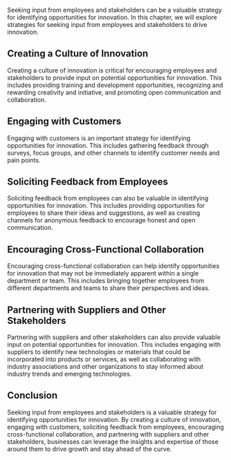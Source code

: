 
Seeking input from employees and stakeholders can be a valuable strategy for identifying opportunities for innovation. In this chapter, we will explore strategies for seeking input from employees and stakeholders to drive innovation.

Creating a Culture of Innovation
--------------------------------

Creating a culture of innovation is critical for encouraging employees and stakeholders to provide input on potential opportunities for innovation. This includes providing training and development opportunities, recognizing and rewarding creativity and initiative, and promoting open communication and collaboration.

Engaging with Customers
-----------------------

Engaging with customers is an important strategy for identifying opportunities for innovation. This includes gathering feedback through surveys, focus groups, and other channels to identify customer needs and pain points.

Soliciting Feedback from Employees
----------------------------------

Soliciting feedback from employees can also be valuable in identifying opportunities for innovation. This includes providing opportunities for employees to share their ideas and suggestions, as well as creating channels for anonymous feedback to encourage honest and open communication.

Encouraging Cross-Functional Collaboration
------------------------------------------

Encouraging cross-functional collaboration can help identify opportunities for innovation that may not be immediately apparent within a single department or team. This includes bringing together employees from different departments and teams to share their perspectives and ideas.

Partnering with Suppliers and Other Stakeholders
------------------------------------------------

Partnering with suppliers and other stakeholders can also provide valuable input on potential opportunities for innovation. This includes engaging with suppliers to identify new technologies or materials that could be incorporated into products or services, as well as collaborating with industry associations and other organizations to stay informed about industry trends and emerging technologies.

Conclusion
----------

Seeking input from employees and stakeholders is a valuable strategy for identifying opportunities for innovation. By creating a culture of innovation, engaging with customers, soliciting feedback from employees, encouraging cross-functional collaboration, and partnering with suppliers and other stakeholders, businesses can leverage the insights and expertise of those around them to drive growth and stay ahead of the curve.
